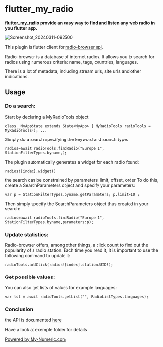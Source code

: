 # flutter_my_radio

**flutter_my_radio provide an easy way to find and listen any web radio in you flutter app.**

![Screenshot_20240311-092500](https://github.com/mynumeric-mobile/flutter_my_radio/assets/60822263/d1a0d37d-2fed-44c9-85cd-23e364234be8)


This plugin is flutter client for <a href="https://www.radio-browser.info/">radio-browser api</a>.

Radio-browser is a database of internet radios. It allows you to search for radios using numerous criteria: name, tags, countries, languages.

There is a lot of metadata, including stream urls, site urls and other indications.

## Usage

### Do a search:

Start by declaring a MyRadioTools object

`class _MyAppState extends State<MyApp> {
MyRadioTools radioTools = MyRadioTools();
...`

Simply do a search specifying the keyword and search type:

`radios=await radioTools.findRadio("Europe 1", StationFilterTypes.byname,);`

The plugin automatically generates a widget for each radio found:

`radios![index].widget()`

 the search can be constrained by parameters: limit, offset, order
To do this, create a SearchParameters object and specify your parameters:

`var p = StationFilterTypes.byname.getParameters;
p.limit=10 ;`

Then simply specify the SearchParameters object thus created in your search:

`radios=await radioTools.findRadio("Europe 1", StationFilterTypes.byname,parameters:p);`


### Update statistics:

Radio-browser offers, among other things, a click count to find out the popularity of a radio station. Each time you read it, it is important to use the following command to update it:

`radioTools.addClick(radios![index].stationUUID!);`


### Get possible values:

You can also get lists of values ​​for example languages:

`var lst = await radioTools.getList("", RadioListTypes.languages);`

### Conclusion

the API is documented <a href="https://docs.radio-browser.info/#introduction"> here</a>

Have a look at exemple folder for details

<a href="https://my-numeric.com">Powered by My-Numeric.com</a>
